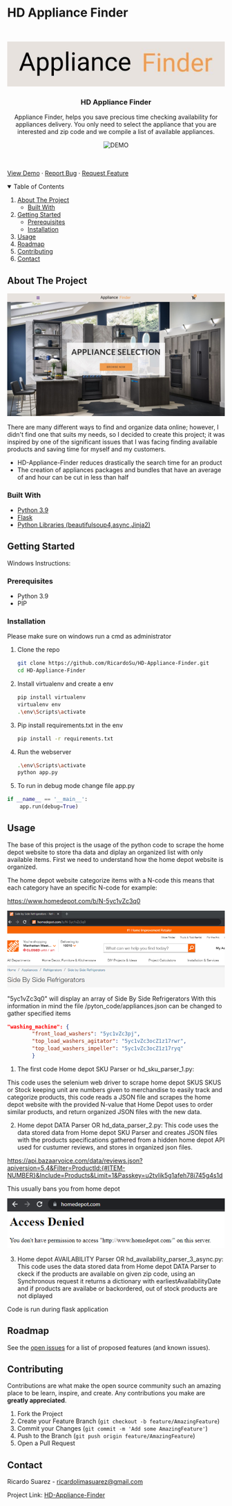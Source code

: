 # HD Appliance Finder

<!-- PROJECT LOGO -->
<br />
<p align="center">
  <img src="https://github.com/RicardoSu/HD-Appliance-Finder/blob/main/static/images/mini_logo.png" alt="Title">

  <h3 align="center">HD Appliance Finder</h3>

  <p align="center">
        Appliance Finder, helps you save precious time checking availability for appliances delivery.
        You only need to select the appliance that you are interested and zip code and we compile a list of available appliances.
   <p align="center">
      <img src="https://github.com/RicardoSu/HD-Appliance-Finder/blob/main/static/images/demo.gif" alt="DEMO">
   </p>

   <br />
   <br />
  <a href="https://github.com/RicardoSu/HD-Appliance-Finderstatic/images/demo.gif">View Demo</a>
  ·
  <a href="https://github.com/RicardoSu/HD-Appliance-Finder/issues">Report Bug</a>
  ·
  <a href="https://github.com/RicardoSu/HD-Appliance-Finder/issues">Request Feature</a>
  </p>
</p>



<!-- TABLE OF CONTENTS -->
<details open="open">
  <summary>Table of Contents</summary>
  <ol>
    <li>
      <a href="#about-the-project">About The Project</a>
      <ul>
        <li><a href="#built-with">Built With</a></li>
      </ul>
    </li>
    <li>
      <a href="#getting-started">Getting Started</a>
      <ul>
        <li><a href="#prerequisites">Prerequisites</a></li>
        <li><a href="#installation">Installation</a></li>
      </ul>
    </li>
    <li><a href="#usage">Usage</a></li>
    <li><a href="#roadmap">Roadmap</a></li>
    <li><a href="#contributing">Contributing</a></li>
    <li><a href="#contact">Contact</a></li>
  </ol>
</details>



<!-- ABOUT THE PROJECT -->
## About The Project

<img src="static/images/logo.png" alt="DEMO">

There are many different ways to find and organize data online; however, I didn't find one that suits my needs, so I decided to create this project; it was inspired by one of the significant issues that I was facing finding available products and saving time for myself and my customers.

* HD-Appliance-Finder reduces drastically the search time for an product
* The creation of appliances packages and bundles that have an average of and hour can be cut in less than half

### Built With

* [Python 3.9](https://www.python.org/downloads/release/python-390/)
* [Flask](https://flask.palletsprojects.com/en/2.0.x/)
* [Python Libraries (beautifulsoup4,async,Jinja2)](https://github.com/RicardoSu/HD-Appliance-Finder/blob/main/requirements.txt)


<!-- GETTING STARTED -->
## Getting Started

Windows Instructions:

### Prerequisites

* Python 3.9
* PIP

### Installation

Please make sure on windows run a cmd as administrator

1. Clone the repo
   ```sh
   git clone https://github.com/RicardoSu/HD-Appliance-Finder.git
   cd HD-Appliance-Finder
   ```
3. Install virtualenv and create a env
   ```sh
   pip install virtualenv
   virtualenv env
   .\env\Scripts\activate
   ```
4. Pip install requirements.txt in the env
   ```sh
   pip install -r requirements.txt
   ```
5. Run the webserver
   ```sh
   .\env\Scripts\activate
   python app.py
   ```
6. To run in debug mode change file app.py
```python
if __name__ == '__main__':
    app.run(debug=True)
```

<!-- USAGE EXAMPLES -->
## Usage

The base of this project is the usage of the python code to scrape the home depot website to
store tha data and diplay an organized list with only available items. First we need to understand how
the home depot website is organized.

The home depot website categorize items with a N-code this means that each category have an specific N-code for example:

https://www.homedepot.com/b/N-5yc1vZc3q0

<img src="static/images/N-code.png" alt="Logo">

"5yc1vZc3q0" will display an array of Side By Side Refrigerators
With this information in mind the file /pyton_code/appliances.json can be changed to gather specified items

```json
"washing_machine": {
		"front_load_washers": "5yc1vZc3pj",
		"top_load_washers_agitator": "5yc1vZc3ocZ1z17rwr",
		"top_load_washers_impeller": "5yc1vZc3ocZ1z17ryq"
        }

```

1. The first code Home depot SKU Parser or hd_sku_parser_1.py:


This code uses the selenium web driver to scrape home depot SKUS
SKUS or Stock keeping unit are numbers given to merchandise to
easily track and categorize products, this code reads a JSON file
and scrapes the home depot website with the provided N-value that Home
Depot uses to order similar products, and return organized JSON files
 with the new data.
 
 
 2. Home depot DATA Parser OR hd_data_parser_2.py:
This code uses the data stored data from Home depot SKU Parser
and creates JSON files with the products specifications gathered from a 
hidden home depot API used for custumer reviews, and
stores in organized json files.

https://api.bazaarvoice.com/data/reviews.json?apiversion=5.4&Filter=ProductId:{#ITEM-NUMBER}&Include=Products&Limit=1&Passkey=u2tvlik5g1afeh78i745g4s1d

This usually bans you from home depot

<img src="static/images/ban.png" alt="Logo">

3. Home depot AVAILABILITY Parser OR hd_availability_parser_3_async.py:
This code uses the data stored data from Home depot DATA Parser
to ckeck if the products are available on given zip code, using an Synchronous request it
returns a dictionary with earliestAvailabilityDate and if products
are availabe or backordered, out of stock products are not diplayed

Code is run during flask application





<!-- ROADMAP -->


## Roadmap

See the [open issues](https://github.com/RicardoSu/HD-Appliance-Finder/issues) for a list of proposed features (and known issues).



<!-- CONTRIBUTING -->
## Contributing

Contributions are what make the open source community such an amazing place to be learn, inspire, and create. Any contributions you make are **greatly appreciated**.

1. Fork the Project
2. Create your Feature Branch (`git checkout -b feature/AmazingFeature`)
3. Commit your Changes (`git commit -m 'Add some AmazingFeature'`)
4. Push to the Branch (`git push origin feature/AmazingFeature`)
5. Open a Pull Request




<!-- CONTACT -->
## Contact

Ricardo Suarez - ricardolimasuarez@gmail.com

Project Link: [HD-Appliance-Finder](https://github.com/RicardoSu/HD-Appliance-Finder/)
				    
